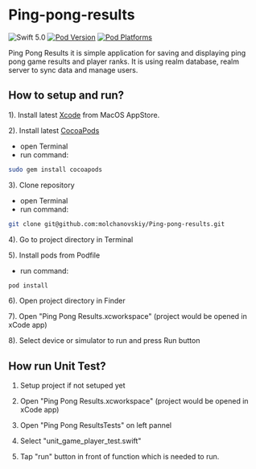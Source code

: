 # Ping-pong-results

![Swift 5.0](https://img.shields.io/badge/Swift-5.0-orange.svg?style=flat)
[![Pod Version](http://img.shields.io/cocoapods/v/Iconic.svg)](http://cocoadocs.org/docsets/Iconic/)
[![Pod Platforms](https://img.shields.io/cocoapods/p/Iconic.svg)](https://cocoapods.org/pods/Iconic)

Ping Pong Results it is simple application for saving and displaying ping pong game results and player ranks.
It is using realm database, realm server to sync data and manage users.

## How to setup and run?

1). Install latest [Xcode](https://apps.apple.com/ru/app/xcode/id497799835?mt=12) from MacOS AppStore.

2). Install latest [CocoaPods](https://cocoapods.org/)
- open Terminal
- run command:
```bash
sudo gem install cocoapods
```
3). Clone repository
- open Terminal
- run command:
```bash
git clone git@github.com:molchanovskiy/Ping-pong-results.git
```

4). Go to project directory in Terminal

5). Install pods from Podfile
- run command:
```bash
pod install
```
6). Open project directory in Finder

7). Open "Ping Pong Results.xcworkspace" (project would be opened in xCode app)

8). Select device or simulator to run and press Run button

## How run Unit Test?

1) Setup project if not setuped yet

2) Open "Ping Pong Results.xcworkspace" (project would be opened in xCode app)

3) Open "Ping Pong ResultsTests" on left pannel

4) Select "unit_game_player_test.swift"

5) Tap "run" button in front of function which is needed to run.

